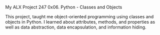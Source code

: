 My ALX Project 247 0x06. Python - Classes and Objects

This project, taught me object-oriented programming using classes and objects in Python. I learned about attributes, methods, and properties as well as data abstraction, data encapsulation, and information hiding.

